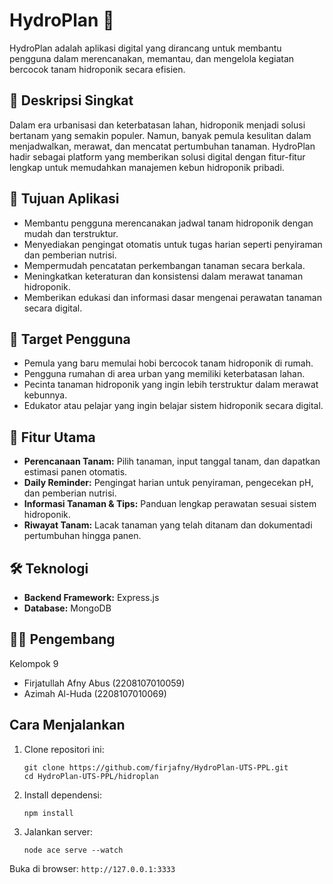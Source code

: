 # HydroPlan 🌱

HydroPlan adalah aplikasi digital yang dirancang untuk membantu pengguna dalam merencanakan, memantau, dan mengelola kegiatan bercocok tanam hidroponik secara efisien.

## 📌 Deskripsi Singkat

Dalam era urbanisasi dan keterbatasan lahan, hidroponik menjadi solusi bertanam yang semakin populer. Namun, banyak pemula kesulitan dalam menjadwalkan, merawat, dan mencatat pertumbuhan tanaman. HydroPlan hadir sebagai platform yang memberikan solusi digital dengan fitur-fitur lengkap untuk memudahkan manajemen kebun hidroponik pribadi.

## 🎯 Tujuan Aplikasi

- Membantu pengguna merencanakan jadwal tanam hidroponik dengan mudah dan terstruktur.
- Menyediakan pengingat otomatis untuk tugas harian seperti penyiraman dan pemberian nutrisi.
- Mempermudah pencatatan perkembangan tanaman secara berkala.
- Meningkatkan keteraturan dan konsistensi dalam merawat tanaman hidroponik.
- Memberikan edukasi dan informasi dasar mengenai perawatan tanaman secara digital.

## 👤 Target Pengguna

- Pemula yang baru memulai hobi bercocok tanam hidroponik di rumah.
- Pengguna rumahan di area urban yang memiliki keterbatasan lahan.
- Pecinta tanaman hidroponik yang ingin lebih terstruktur dalam merawat kebunnya.
- Edukator atau pelajar yang ingin belajar sistem hidroponik secara digital.

## 🧰 Fitur Utama

- **Perencanaan Tanam:** Pilih tanaman, input tanggal tanam, dan dapatkan estimasi panen otomatis.
- **Daily Reminder:** Pengingat harian untuk penyiraman, pengecekan pH, dan pemberian nutrisi.
- **Informasi Tanaman & Tips:** Panduan lengkap perawatan sesuai sistem hidroponik.
- **Riwayat Tanam:** Lacak tanaman yang telah ditanam dan dokumentadi pertumbuhan hingga panen.

## 🛠 Teknologi

- **Backend Framework:** Express.js
- **Database:** MongoDB

## 👨‍💻 Pengembang

Kelompok 9  
- Firjatullah Afny Abus (2208107010059)  
- Azimah Al-Huda (2208107010069)

## Cara Menjalankan

1. Clone repositori ini:
   ```
   git clone https://github.com/firjafny/HydroPlan-UTS-PPL.git
   cd HydroPlan-UTS-PPL/hidroplan
   ```

2. Install dependensi:
   ```
   npm install
   ```

3. Jalankan server:
   ```
   node ace serve --watch
   ```

Buka di browser: `http://127.0.0.1:3333`
